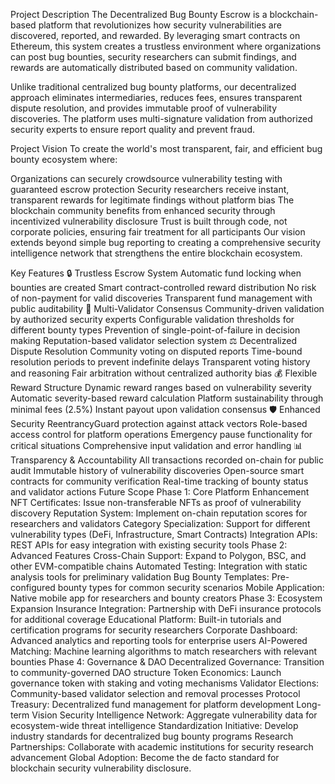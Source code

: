 Project Description
The Decentralized Bug Bounty Escrow is a blockchain-based platform that revolutionizes how security vulnerabilities are discovered, reported, and rewarded. By leveraging smart contracts on Ethereum, this system creates a trustless environment where organizations can post bug bounties, security researchers can submit findings, and rewards are automatically distributed based on community validation.

Unlike traditional centralized bug bounty platforms, our decentralized approach eliminates intermediaries, reduces fees, ensures transparent dispute resolution, and provides immutable proof of vulnerability discoveries. The platform uses multi-signature validation from authorized security experts to ensure report quality and prevent fraud.

Project Vision
To create the world's most transparent, fair, and efficient bug bounty ecosystem where:

Organizations can securely crowdsource vulnerability testing with guaranteed escrow protection
Security researchers receive instant, transparent rewards for legitimate findings without platform bias
The blockchain community benefits from enhanced security through incentivized vulnerability disclosure
Trust is built through code, not corporate policies, ensuring fair treatment for all participants
Our vision extends beyond simple bug reporting to creating a comprehensive security intelligence network that strengthens the entire blockchain ecosystem.

Key Features
🔒 Trustless Escrow System
Automatic fund locking when bounties are created
Smart contract-controlled reward distribution
No risk of non-payment for valid discoveries
Transparent fund management with public auditability
👥 Multi-Validator Consensus
Community-driven validation by authorized security experts
Configurable validation thresholds for different bounty types
Prevention of single-point-of-failure in decision making
Reputation-based validator selection system
⚖️ Decentralized Dispute Resolution
Community voting on disputed reports
Time-bound resolution periods to prevent indefinite delays
Transparent voting history and reasoning
Fair arbitration without centralized authority bias
💰 Flexible Reward Structure
Dynamic reward ranges based on vulnerability severity
Automatic severity-based reward calculation
Platform sustainability through minimal fees (2.5%)
Instant payout upon validation consensus
🛡️ Enhanced Security
ReentrancyGuard protection against attack vectors
Role-based access control for platform operations
Emergency pause functionality for critical situations
Comprehensive input validation and error handling
📊 Transparency & Accountability
All transactions recorded on-chain for public audit
Immutable history of vulnerability discoveries
Open-source smart contracts for community verification
Real-time tracking of bounty status and validator actions
Future Scope
Phase 1: Core Platform Enhancement
NFT Certificates: Issue non-transferable NFTs as proof of vulnerability discovery
Reputation System: Implement on-chain reputation scores for researchers and validators
Category Specialization: Support for different vulnerability types (DeFi, Infrastructure, Smart Contracts)
Integration APIs: REST APIs for easy integration with existing security tools
Phase 2: Advanced Features
Cross-Chain Support: Expand to Polygon, BSC, and other EVM-compatible chains
Automated Testing: Integration with static analysis tools for preliminary validation
Bug Bounty Templates: Pre-configured bounty types for common security scenarios
Mobile Application: Native mobile app for researchers and bounty creators
Phase 3: Ecosystem Expansion
Insurance Integration: Partnership with DeFi insurance protocols for additional coverage
Educational Platform: Built-in tutorials and certification programs for security researchers
Corporate Dashboard: Advanced analytics and reporting tools for enterprise users
AI-Powered Matching: Machine learning algorithms to match researchers with relevant bounties
Phase 4: Governance & DAO
Decentralized Governance: Transition to community-governed DAO structure
Token Economics: Launch governance token with staking and voting mechanisms
Validator Elections: Community-based validator selection and removal processes
Protocol Treasury: Decentralized fund management for platform development
Long-term Vision
Security Intelligence Network: Aggregate vulnerability data for ecosystem-wide threat intelligence
Standardization Initiative: Develop industry standards for decentralized bug bounty programs
Research Partnerships: Collaborate with academic institutions for security research advancement
Global Adoption: Become the de facto standard for blockchain security vulnerability disclosure.
